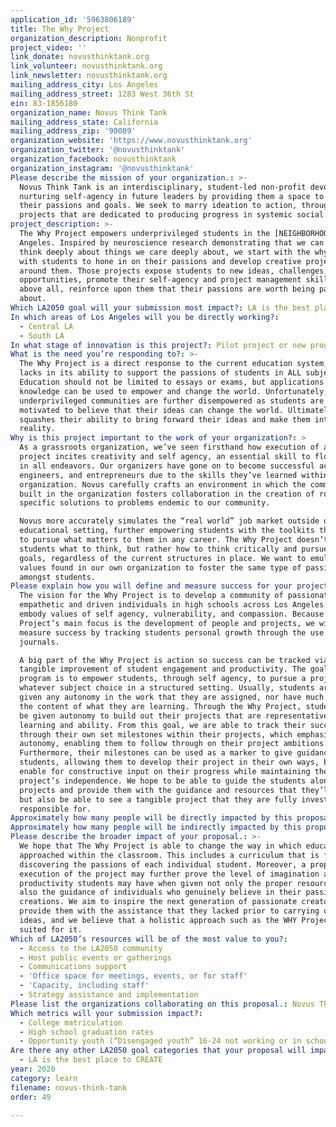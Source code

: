 ```yaml
---
application_id: '5963806189'
title: The Why Project
organization_description: Nonprofit
project_video: ''
link_donate: novusthinktank.org
link_volunteer: novusthinktank.org
link_newsletter: novusthinktank.org
mailing_address_city: Los Angeles
mailing_address_street: 1283 West 36th St
ein: 83-1856180
organization_name: Novus Think Tank
mailing_address_state: California
mailing_address_zip: '90089'
organization_website: 'https://www.novusthinktank.org'
organization_twitter: '@novusthinktank'
organization_facebook: novusthinktank
organization_instagram: '@novusthinktank'
Please describe the mission of your organization.: >-
  Novus Think Tank is an interdisciplinary, student-led non-profit devoted to
  nurturing self-agency in future leaders by providing them a space to foster
  their passions and goals. We seek to marry ideation to action, through
  projects that are dedicated to producing progress in systemic social issues.
project_description: >-
  The Why Project empowers underprivileged students in the [NEIGHBORHOOD] of Los
  Angeles. Inspired by neuroscience research demonstrating that we can only
  think deeply about things we care deeply about, we start with the why, working
  with students to hone in on their passions and develop creative projects
  around them. Those projects expose students to new ideas, challenges, and
  opportunities, promote their self-agency and project management skills, and
  above all, reinforce upon them that their passions are worth being passionate
  about. 
Which LA2050 goal will your submission most impact?: LA is the best place to LEARN
In which areas of Los Angeles will you be directly working?:
  - Central LA
  - South LA
In what stage of innovation is this project?: Pilot project or new program (testing or implementing a new idea)
What is the need you’re responding to?: >-
  The Why Project is a direct response to the current education system, which 
  lacks in its ability to support the passions of students in ALL subjects.
  Education should not be limited to essays or exams, but applications of how
  knowledge can be used to empower and change the world. Unfortunately,
  underprivileged communities are further disempowered as students are not
  motivated to believe that their ideas can change the world. Ultimately, this
  squashes their ability to bring forward their ideas and make them into
  reality. 
Why is this project important to the work of your organization?: >
  As a grassroots organization, we’ve seen firsthand how execution of a passion
  project incites creativity and self agency, an essential skill to flourishing
  in all endeavors. Our organizers have gone on to become successful academics,
  engineers, and entrepreneurs due to the skills they’ve learned within our
  organization. Novus carefully crafts an environment in which the community
  built in the organization fosters collaboration in the creation of robust,
  specific solutions to problems endemic to our community.

  Novus more accurately simulates the “real world” job market outside of an
  educational setting, further empowering students with the toolkits they need
  to pursue what matters to them in any career. The Why Project doesn’t teach
  students what to think, but rather how to think critically and pursue their
  goals, regardless of the current structures in place. We want to emulate these
  values found in our own organization to foster the same type of passion
  amongst students.
Please explain how you will define and measure success for your project.: >
  The vision for the Why Project is to develop a community of passionate,
  empathetic and driven individuals in high schools across Los Angeles that
  embody values of self agency, vulnerability, and compassion. Because the Why
  Project’s main focus is the development of people and projects, we will
  measure success by tracking students personal growth through the use of
  journals. 

  A big part of the Why Project is action so success can be tracked via the
  tangible improvement of student engagement and productivity. The goal of the
  program is to empower students, through self agency, to pursue a project in
  whatever subject choice in a structured setting. Usually, students aren’t
  given any autonomy in the work that they are assigned, nor have much say in
  the content of what they are learning. Through the Why Project, students will
  be given autonomy to build out their projects that are representative of their
  learning and ability. From this goal, we are able to track their success
  through their own set milestones within their projects, which emphasize their
  autonomy, enabling them to follow through on their project ambitions.
  Furthermore, their milestones can be used as a marker to give guidance to
  students, allowing them to develop their project in their own ways, but also
  enable for constructive input on their progress while maintaining the
  project’s independence. We hope to be able to guide the students along their
  projects and provide them with the guidance and resources that they’ll need,
  but also be able to see a tangible project that they are fully invested in and
  responsible for.
Approximately how many people will be directly impacted by this proposal?: '30'
Approximately how many people will be indirectly impacted by this proposal?: '150'
Please describe the broader impact of your proposal.: >-
  We hope that The Why Project is able to change the way in which education is
  approached within the classroom. This includes a curriculum that is focused on
  discovering the passions of each individual student. Moreover, a proper
  execution of the project may further prove the level of imagination and
  productivity students may have when given not only the proper resources but
  also the guidance of individuals who genuinely believe in their passions and
  creations. We aim to inspire the next generation of passionate creators, and
  provide them with the assistance that they lacked prior to carrying out their
  ideas, and we believe that a holistic approach such as the WHY Project is best
  suited for it. 
Which of LA2050’s resources will be of the most value to you?:
  - Access to the LA2050 community
  - Host public events or gatherings
  - Communications support
  - 'Office space for meetings, events, or for staff'
  - 'Capacity, including staff'
  - Strategy assistance and implementation
Please list the organizations collaborating on this proposal.: Novus Think Tank
Which metrics will your submission impact?:
  - College matriculation
  - High school graduation rates
  - Opportunity youth (“Disengaged youth” 16-24 not working or in school)
Are there any other LA2050 goal categories that your proposal will impact?:
  - LA is the best place to CREATE
year: 2020
category: learn
filename: novus-think-tank
order: 49

---
```

